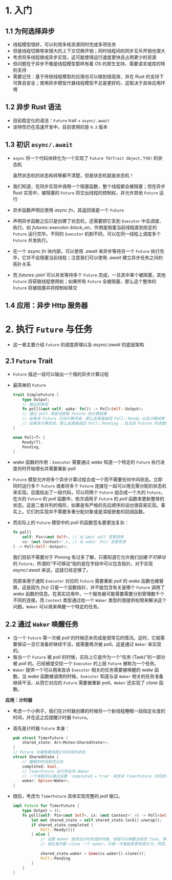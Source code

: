 # 1. 入门

## 1.1 为何选择异步

* 线程模型很好，可以利用多核资源同时完成多项任务
* 但是线程切换带来很大的上下文切换开销；同时线程间的同步互斥开销也很大
* 考虑将多线程换成异步实现，这可能使得运行速度更快且占用更少的资源
* 但问题在于异步不像是线程模型那样有着 OS 的原生支持，需要语言或库的特别支持
* 需要记住：基于传统线程模型的应用也可以做到很高效，并在 Rust 的支持下可靠且安全；使用异步模型代替线程模型不总是更好的，这取决于具体应用环境

## 1.2 异步 Rust 语法

* 目前稳定化的语法：`Future` trait + `async/.await`
* 该特性仍在高速开发中，目前使用的是 `0.3` 版本

## 1.3 初识 `async/.await` 

* `async` 将一个代码块转化为一个实现了 `Future TO(Trait Object,下同)` 的状态机

  虽然状态机的状态和转移都不清楚，但是状态机就是状态机！

* 我们知道，在同步实现中调用一个阻塞函数，整个线程都会被阻塞；但在异步 Rust 实现中，被阻塞的 `Future` 将交出线程的控制权，并允许其他 `Future` 运行

* 异步函数声明应使用 *async fn*，其返回值是一个 `Future`

* 声明异步函数之后只是创建了状态机，还需要把它丢到 `Executor` 中去调度、执行。如 *futures::executor::block_on*，作用是阻塞当前线程直到给定的 `Future` 运行完毕。不同的 `Executor` 机制不同，可以在同一线程上调度多个 `Future` 并发执行。

* 在一个 *async fn* 块内部，可以使用 *.await* 来异步等待另一个 `Future` 执行完毕，它并不会阻塞当前线程；注意我们可以使用 *.await* 建立异步任务之间的拓扑关系

* 而 *futures::join!* 可以并发等待多个 `Future` 完成，一旦其中某个被阻塞，其他 `Future` 将获取线程使用权；如果所有 `Future` 全被阻塞，那么这个整体的 `Future` 将被阻塞并将控制权移交

## 1.4 应用：异步 Http 服务器

# 2. 执行 `Future` 与任务

* 这一章主要介绍 `Future` 的调度原理以及 *async/.await* 的底层架构

## 2.1 `Future` Trait

* `Future` 描述一段可以输出一个值的异步计算过程

* 最简单的 `Future`

  ```Rust
  trait SimpleFuture {
      type Output;
      // 输出的类型
      fn poll(&mut self, wake: fn()) -> Poll<Self::Output>;
      // 通过 poll 来尝试获取 Future 的计算结果
      // 如果该 Future 已经计算完成，那么会直接返回 Poll::Ready 以及计算结果
      // 如果未计算完成，那么会直接返回 Poll::Pending ，且当该 Future 的进度继续推进时，将会调用 wake 函数，这会告诉 Executor 是时候重新 poll 一下了
  }
  
  enum Poll<T> {
      Ready(T),
      Pending,
  }
  ```

* *wake* 函数的作用：`Executor` 需要通过 *wake* 知道一个特定的 `Future` 执行进度何时开始增长并需要重新 *poll*

* `Future` 模型允许将多个异步计算过程合成一个而不需要任何中间状态。立即同时运行多个 `Future` 或者将多个 `Future` 连接在一起可以用无需分配的状态机来实现。后面给出了一段代码，可以将两个 `Future` 组合成一个大的 `Future`，在大的 `Future` 的 *poll* 函数中，依次调用子 `Future` 的 *poll* 函数来更新整体的状态。这是二者并列的情形，如果是有严格的先后顺序的话也很容易实现。事实上，它们的实现并不需要多重分配对象或是深层嵌套的回调函数。

* 而实际上的 `Future` 模型中的 *poll* 的函数签名要更加复杂：

  ```rust
  fn poll(
      self: Pin<&mut Self>, // 从 &mut self 变更而来
      cx: &mut Context<'_>, // 从 wake: fn() 变更而来
  ) -> Poll<Self::Output>;
  ```
  
  我们目前不需要对于 Pinning 有过多了解，只需知道它允许我们创建*不可移动*的 `Future`，所谓的“不可移动”指的是在字段中可以包含指针。对于实现 *async/.await* 来说，这就已经足够了。
  
  而原来用于通知 `Executor` 对应的 `Future` 需要重新 *poll* 的 *wake* 函数也被替换，这是因为 *fn()* 只是一个函数指针，并不能包含有关是哪个 `Future` 调用了 *wake* 函数的信息。在真实应用中，一个服务器可能需要需要分别管理数千个不同的连接。而 `Context` 类型通过给一个 `Waker` 类型的值提供权限来解决这个问题。`Waker` 可以用来唤醒一个特定的任务。
## 2.2 通过 `Waker` 唤醒任务

* 当一个 `Future` 第一次被 *poll* 的时候还未完成是很常见的情况。这时，它就需要保证一旦它准备好继续干活，就需要再次被 *poll*。这是通过 `Waker` 来实现的。
* 每当一个 `Future` 被 *poll* 的时候，实际上它是作为一个“任务 (Task)”的一部分被 *poll* 的。已经被提交给一个 `Executor` 的上层 `Future` 被称为一个任务。
* `Waker` 提供一个可以用来告诉 `Executor` 相关的任务需要被唤醒的 *wake* 函数。当 *wake* 函数被调用的时候，`Executor` 知道与该 `Waker`  相关的任务准备继续干活，从而它对应的 `Future` 需要被重新 *poll*。`Waker` 还实现了 *clone* 函数。 

**应用：计时器**

* 考虑一个小例子，我们在计时器创建的时候将一个新线程睡眠一段指定长度的时间，并在这之后提醒计时器 `Future`。

* 首先是计时器 `Future` 本身：

  ```rust
  pub struct TimerFuture {
      shared_state: Arc<Mutex<SharedState>>,
  }
  // Future 与被阻塞线程之间共享的状态
  struct SharedState {
      // 睡眠的时间是否过去
      completed: bool,
      // TimerFuture 运行所在的 Waker
      // 一个线程可以通过设置 `completed = true' 来告诉 TimerFuture 对应的任务需要被唤醒
      waker: Option<Waker>,
  }
  ```

* 随后，考虑为 `TimerFuture` 具体实现完整的 *poll* 接口。

  ```rust
  impl Future for TimerFuture {
      type Output = ();
      fn poll(self: Pin<&mut Self>, cx: &mut Context<'_>) -> Poll<Self::Output> {
          let mut shared_state = self.shared_state.lock().unwrap();
          if shared_state.completed {
              Poll::Ready(())
          } else {
              // 设置 Waker 使得当计时完成的时候，线程可以唤醒当前的 Task，保证对应的 Future 可以重新被 poll 并进入 'completed = true' 分支
              // 相比每次都 clone 一个 waker，只做一次看起来更有吸引力。然而，TimerFuture 可以在 Exetutor 的不同 Task 间移动，
              
              shared_state.waker = Some(cx.waker().clone());
              Poll::Pending
          }
      }
  }
  ```

  

